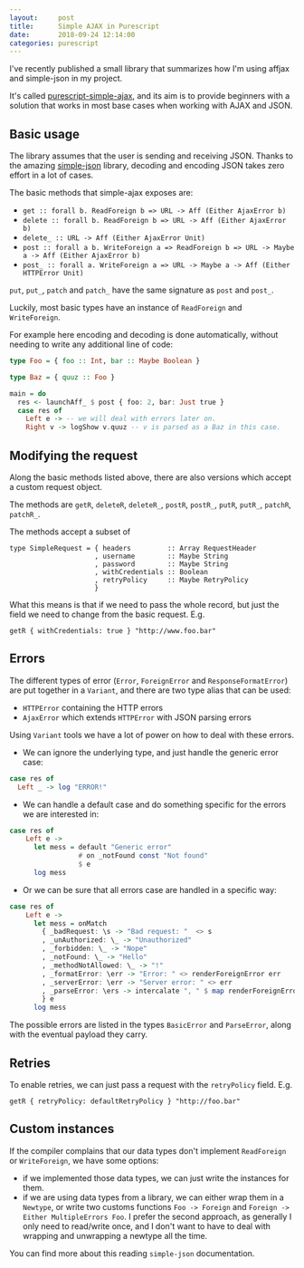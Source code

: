 ```yaml
---
layout:     post
title:      Simple AJAX in Purescript
date:       2018-09-24 12:14:00
categories: purescript
---
```


I've recently published a small library that summarizes how I'm using affjax and simple-json in my project.

It's called [purescript-simple-ajax](https://pursuit.purescript.org/packages/purescript-simple-ajax), and its aim
is to provide beginners with a solution that works in most base cases when working with AJAX and JSON.

## Basic usage

The library assumes that the user is sending and receiving JSON. 
Thanks to the amazing [simple-json](https://pursuit.purescript.org/packages/purescript-simple-json/4.2.0)
library, decoding and encoding JSON takes zero effort in a lot of cases.

The basic methods that simple-ajax exposes are:

- `get :: forall b. ReadForeign b => URL -> Aff (Either AjaxError b)`
- `delete :: forall b. ReadForeign b => URL -> Aff (Either AjaxError b)` 
- `delete_ :: URL -> Aff (Either AjaxError Unit)` 
- `post :: forall a b. WriteForeign a => ReadForeign b => URL -> Maybe a -> Aff
  (Either AjaxError b)`
- `post_ :: forall a. WriteForeign a => URL -> Maybe a -> Aff (Either HTTPError Unit)`

`put`, `put_`, `patch` and `patch_` have the same signature as `post` and `post_`.

Luckily, most basic types have an instance of `ReadForeign` and `WriteForeign`.

For example here encoding and decoding is done automatically, without needing to
write any additional line of code:

```haskell
type Foo = { foo :: Int, bar :: Maybe Boolean }

type Baz = { quuz :: Foo }

main = do
  res <- launchAff_ $ post { foo: 2, bar: Just true }
  case res of
    Left e -> -- we will deal with errors later on.
    Right v -> logShow v.quuz -- v is parsed as a Baz in this case.
```

## Modifying the request

Along the basic methods listed above, there are also versions which accept a
custom request object.

The methods are `getR`, `deleteR`, `deleteR_`, `postR`, `postR_`, `putR`,
`putR_`, `patchR`, `patchR_`.

The methods accept a subset of 
```
type SimpleRequest = { headers         :: Array RequestHeader
                     , username        :: Maybe String
                     , password        :: Maybe String
                     , withCredentials :: Boolean
                     , retryPolicy     :: Maybe RetryPolicy
                     }
```

What this means is that if we need to pass the whole record, but just the field
we need to change from the basic request. E.g.

`getR { withCredentials: true } "http://www.foo.bar"`

## Errors

The different types of error (`Error`, `ForeignError` and `ResponseFormatError`)
are put together in a `Variant`, and there are two type alias that can be used:

- `HTTPError` containing the HTTP errors
- `AjaxError` which extends `HTTPError` with JSON parsing errors

Using `Variant` tools we have a lot of power on how to deal with these errors.

- We can ignore the underlying type, and just handle the generic error case:

```haskell
case res of
  Left _ -> log "ERROR!"
```

- We can handle a default case and do something specific for the errors we are
interested in:

```haskell
case res of
    Left e -> 
      let mess = default "Generic error"
                 # on _notFound const "Not found"
                 $ e
      log mess
```

- Or we can be sure that all errors case are handled in a specific way:

```haskell
case res of
    Left e ->
      let mess = onMatch
        { _badRequest: \s -> "Bad request: "  <> s
        , _unAuthorized: \_ -> "Unauthorized"
        , _forbidden: \_ -> "Nope"
        , _notFound: \_ -> "Hello"
        , _methodNotAllowed: \_ -> "!"
        , _formatError: \err -> "Error: " <> renderForeignError err
        , _serverError: \err -> "Server error: " <> err
        , _parseError: \ers -> intercalate ", " $ map renderForeignError ers
        } e
      log mess
```

The possible errors are listed in the types `BasicError` and `ParseError`, along
with the eventual payload they carry.

## Retries

To enable retries, we can just pass a request with the `retryPolicy` field. E.g.

`getR { retryPolicy: defaultRetryPolicy } "http://foo.bar"`

## Custom instances

If the compiler complains that our data types don't implement `ReadForeign` or
`WriteForeign`, we have some options:

- if we implemented those data types, we can just write the instances for them.
- if we are using data types from a library, we can either wrap them in a
  `Newtype`, or write two customs functions `Foo -> Foreign` and `Foreign ->
  Either MultipleErrors Foo`.
  I prefer the second approach, as generally I only need to read/write once, and
  I don't want to have to deal with wrapping and unwrapping a newtype all the time.
  
You can find more about this reading `simple-json` documentation.
   
